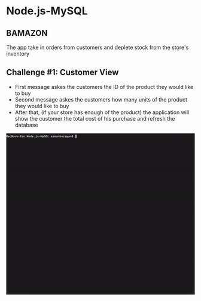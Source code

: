 # Node.js-MySQL

## BAMAZON

The app take in orders from customers and deplete stock from the store's inventory

## Challenge #1: Customer View

* First message askes the customers the ID of the product they would like to buy
* Second message askes the customers how many units of the product they would like to buy
* After that, (if your store has enough of the product) the application will show the customer the total cost of his purchase and refresh the database


![Screen1](screen/screenCustomer.gif)

